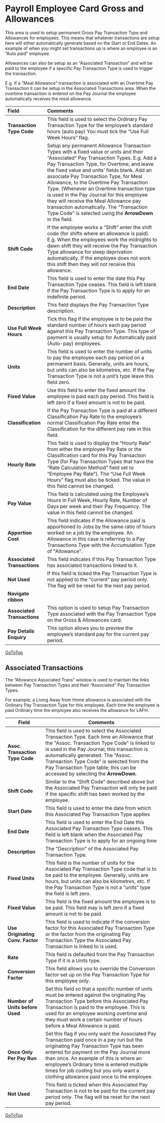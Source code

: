 # Payroll Employee Card Gross and Allowances

This area is used to setup permanent Gross Pay Transaction Type and Allowances for employees.   This means that whatever transactions are setup here will either automatically generate based on the Start or End Dates.  An example of when you might set transactions up is where an employee is an “Auto paid” employee.  

Allowances can also be setup as an “Associated Transaction” and will be paid to the employee if a specific Pay Transaction Type is used to trigger the transaction.  
  
E.g. If a “Meal Allowance” transaction is associated with an Overtime Pay Transaction it can be setup in the Associated Transactions area.  When the overtime transaction is entered on the Pay Journal the employee automatically receives the meal allowance.


|Field|Comments|
| :--- | :--- |
|**Transaction Type Code**|This field is used to select the Ordinary Pay Transaction Type for the employee’s standard hours (auto pay) You must tick the “Use Full Week Hours” flag.|
||Setup any permanent Allowance Transaction Types with a fixed value or units and their “Associated” Pay Transaction Types. E.g. Add a Pay Transaction Type, for Overtime, and leave the fixed value and units’ fields blank.  Add an associate Pay Transaction Type, for Meal Allowance, to the Overtime Pay Transaction Type.  (Whenever an Overtime transaction type is used in the Pay Journal for this employee they will receive the Meal Allowance pay transaction automatically.  The “Transaction Type Code” is selected using the **ArrowDown** in the field.|
|**Shift Code**|If the employee works a “Shift” enter the shift code (for shifts where an allowance is paid).  E.g. When the employees work the midnights to dawn shift they will receive the Pay Transaction Type allowance for sleep deprivation automatically.  If the employee does not work this shift then they will not receive this allowance.||Start Date|This field is used to enter the date from which this Pay Transaction Type applies.|
|**End Date**|This field is used to enter the date this Pay Transaction Type ceases.  This field is left blank if the Pay Transaction Type is to apply for an indefinite period.|
|**Description**|This field displays the Pay Transaction Type description.|
|**Use Full Week Hours**|Tick this flag if the employee is to be paid the standard number of hours each pay period against this Pay Transaction Type.  This type of payment is usually setup for Automatically paid (Auto-pay) employees.|
|**Units**|This field is used to enter the number of units to pay the employee each pay period on a permanent basis.  Generally, units are hours, but units can also be kilometres, etc.  If the Pay Transaction Type is not a unit’s type leave this field zero.|
|**Fixed Value**|Use this field to enter the fixed amount the employee is paid each pay period.  This field is left zero if a fixed amount is not to be paid.|
|**Classification**|If the Pay Transaction Type is paid at a different Classification Pay Rate to the employee’s normal Classification Pay Rate enter the Classification for the different pay rate in this field.|
|**Hourly Rate**|This field is used to display the “Hourly Rate” from either the employee Pay Rate or the Classification card for this Pay Transaction Type (for Pay Transaction Types that have the “Rate Calculation Method” field set to “Employee Pay Rate”).  The “Use Full Week Hours” flag must also be ticked.  The value in this field cannot be changed. |
|**Pay Value**|This field is calculated using the Employee’s Hours in Full Week, Hourly Rate, Number of Days per week and their Pay Frequency.  The value in this field cannot be changed. |
|**Apportion Cost**|This field indicates if the Allowance paid is apportioned to Jobs by the same ratio of hours worked on a job by the employee.  An Allowance in this case is referring to a Pay Transactions Type with the Accumulation Type of "Allowance".|
|**Associated Transactions**|This field indicates if this Pay Transaction Type has associated transactions linked to it.|
|**Not Used**|If this field is ticked the Pay Transaction Type is not applied to the “current” pay period only.  The flag will be reset for the next pay period.|
|**Navigate ribbon**||
|**Associated Transactions**|This option is used to setup Pay Transaction Type associated with the Pay Transaction Type on the Gross & Allowances card.|
|**Pay Details Enquiry**|This option allows you to preview the employee’s standard pay for the current pay period.|

[GoToTop](#payroll-employee-card-gross-and-allowances)
 
## Associated Transactions

The “Allowance Associated Trans” window is used to maintain the links between Pay Transaction Types and their “Associated” Pay Transaction Types.  

  
For example, a Living Away from Home allowance is associated with the Ordinary Pay Transaction Type for this employee.  Each time the employee is paid Ordinary time the employee also receives the allowance for LAFH.

 
 |Field|Comments|
 |---|---|
 |**Asoc. Transaction Type Code**|This field is used to select the Associated Transaction Type.  Each time an Allowance that the "Assoc. Transaction Type Code" is linked to is used in the Pay Journal, this transaction is automatically generated.  The “Assoc. Transaction Type Code” is selected from the Pay Transaction Type table; this can be accessed by selecting the **ArrowDown**.|
 |**Shift Code**|Similar to the “Shift Code” described above but the Associated Pay Transaction will only be paid if the specific shift has been worked by the employee.|
 |**Start Date**|This field is used to enter the date from which this Associated Pay Transaction Type applies|
 |**End Date**|This field is used to enter the End Date this Associated Pay Transaction Type ceases.  This field is left blank when the Associated Pay Transaction Type is to apply for an ongoing time|
 |**Description**|The "Description" of the Associated Pay Transaction Type.|
 |**Fixed Units**|This field is the number of units for the Associated Pay Transaction Type code that is to be paid to the employee.  Generally, units are hours, but units can also be kilometres, etc.  If the Pay Transaction Type is not a “units” type the field is left zero.|
 |**Fixed Value**|This field is the fixed amount the employee is to be paid.  This field may is left zero if a fixed amount is not to be paid.|
 |**Use Originating Conv. Factor**|This field is used to indicate if the conversion factor for this Associated Pay Transaction Type or the factor from the originating Pay Transaction Type the Associated Pay Transaction is linked to is used.|
 |**Rate**|This field is defaulted from the Pay Transaction Type if it is a Units type.|
 |**Conversion Factor**|This field allows you to override the Conversion factor set up on the Pay Transaction Type for this employee only.|
 |**Number of Units before Used**|Set this field so that a specific number of units must be entered against the originating Pay Transaction Type before this Associated Pay Transaction is paid to the employee.  This is used for an employee working overtime and they must work a certain number of hours before a Meal Allowance is paid.|
 |**Once Only Per Pay Run**|Set this flag if you only want the Associated Pay Transaction paid once in a pay run but the originating Pay Transaction Type has been entered for payment on the Pay Journal more than once. An example of this is where an employee’s Ordinary time is entered multiple times for job costing but you only want a clothing allowance paid once to the employee.|
|**Not Used**|This field is ticked when this Associated Pay Transaction is not to be paid for the current pay period only.  The flag will be reset for the next pay period.|
 
 
[GoToTop](#payroll-employee-card-gross-and-allowances)
 
 
